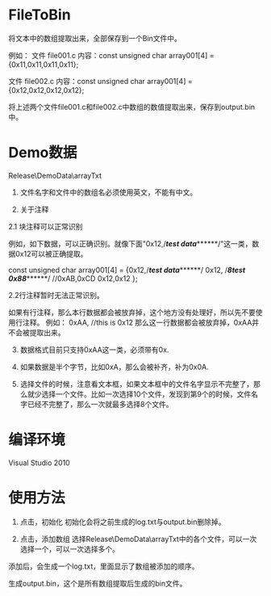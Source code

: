 ﻿# FileToBin
将文本中的数组提取出来，全部保存到一个Bin文件中。

例如：
文件 file001.c 
内容：const unsigned char array001[4] = {0x11,0x11,0x11,0x11};

文件 file002.c 
内容：const unsigned char array001[4] = {0x12,0x12,0x12,0x12};

将上述两个文件file001.c和file002.c中数组的数值提取出来，保存到output.bin中。

# Demo数据
Release\DemoData\arrayTxt

1. 文件名字和文件中的数组名必须使用英文，不能有中文。

2. 关于注释

2.1 块注释可以正常识别

例如，如下数据，可以正确识别。就像下面"0x12,/***test data*********/"这一类，数据0x12可以被正确提取。

const unsigned char array001[4] = {0x12,/***test data*********/
0x12,
/***8test 0x88*********/
//0xAB,0xCD
0x12,0x12
};

2.2行注释暂时无法正常识别。

如果有行注释，那么本行数据都会被放弃掉，这个地方没有处理好，所以先不要使用行注释。
例如： 0xAA, //this is 0x12
那么这一行数据都会被放弃掉，0xAA并不会被提取出来。

3. 数据格式目前只支持0xAA这一类，必须带有0x.

4. 如果数据是半个字节，比如0xA，那么会被补齐，补为0x0A.

5. 选择文件的时候，注意看文本框，如果文本框中的文件名字显示不完整了，那么就少选择一个文件。比如一次选择10个文件，发现到第9个的时候，文件名字已经不完整了，那么一次就最多选择8个文件。

# 编译环境
Visual Studio 2010

# 使用方法
1. 点击，初始化
初始化会将之前生成的log.txt与output.bin删除掉。

2. 点击，添加数组
选择Release\DemoData\arrayTxt中的各个文件，可以一次选择一个，可以一次选择多个。

添加后，会生成一个log.txt，里面显示了数组被添加的顺序。

生成output.bin，这个是所有数组提取后生成的bin文件。

